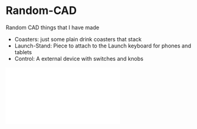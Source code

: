 # Random-CAD
Random CAD things that I have made

- Coasters: just some plain drink coasters that stack
- Launch-Stand: Piece to attach to the Launch keyboard for phones and tablets
- Control: A external device with switches and knobs

![Control](Control/control.pdf)

